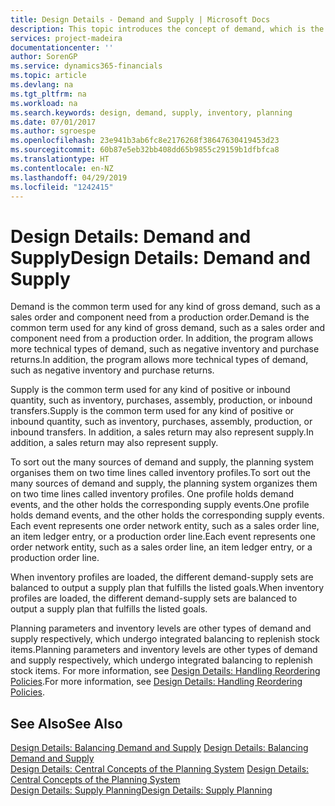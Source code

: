 ```yaml
---
title: Design Details - Demand and Supply | Microsoft Docs
description: This topic introduces the concept of demand, which is the common term used for any kind of gross demand, such as a sales order and component need from a production order.
services: project-madeira
documentationcenter: ''
author: SorenGP
ms.service: dynamics365-financials
ms.topic: article
ms.devlang: na
ms.tgt_pltfrm: na
ms.workload: na
ms.search.keywords: design, demand, supply, inventory, planning
ms.date: 07/01/2017
ms.author: sgroespe
ms.openlocfilehash: 23e941b3ab6fc8e2176268f38647630419453d23
ms.sourcegitcommit: 60b87e5eb32bb408dd65b9855c29159b1dfbfca8
ms.translationtype: HT
ms.contentlocale: en-NZ
ms.lasthandoff: 04/29/2019
ms.locfileid: "1242415"
---
```

# <a name="design-details-demand-and-supply"></a><span data-ttu-id="93181-103">Design Details: Demand and Supply</span><span class="sxs-lookup"><span data-stu-id="93181-103">Design Details: Demand and Supply</span></span>
<span data-ttu-id="93181-104">Demand is the common term used for any kind of gross demand, such as a sales order and component need from a production order.</span><span class="sxs-lookup"><span data-stu-id="93181-104">Demand is the common term used for any kind of gross demand, such as a sales order and component need from a production order.</span></span> <span data-ttu-id="93181-105">In addition, the program allows more technical types of demand, such as negative inventory and purchase returns.</span><span class="sxs-lookup"><span data-stu-id="93181-105">In addition, the program allows more technical types of demand, such as negative inventory and purchase returns.</span></span>  
  
<span data-ttu-id="93181-106">Supply is the common term used for any kind of positive or inbound quantity, such as inventory, purchases, assembly, production, or inbound transfers.</span><span class="sxs-lookup"><span data-stu-id="93181-106">Supply is the common term used for any kind of positive or inbound quantity, such as inventory, purchases, assembly, production, or inbound transfers.</span></span> <span data-ttu-id="93181-107">In addition, a sales return may also represent supply.</span><span class="sxs-lookup"><span data-stu-id="93181-107">In addition, a sales return may also represent supply.</span></span>  
  
<span data-ttu-id="93181-108">To sort out the many sources of demand and supply, the planning system organises them on two time lines called inventory profiles.</span><span class="sxs-lookup"><span data-stu-id="93181-108">To sort out the many sources of demand and supply, the planning system organizes them on two time lines called inventory profiles.</span></span> <span data-ttu-id="93181-109">One profile holds demand events, and the other holds the corresponding supply events.</span><span class="sxs-lookup"><span data-stu-id="93181-109">One profile holds demand events, and the other holds the corresponding supply events.</span></span> <span data-ttu-id="93181-110">Each event represents one order network entity, such as a sales order line, an item ledger entry, or a production order line.</span><span class="sxs-lookup"><span data-stu-id="93181-110">Each event represents one order network entity, such as a sales order line, an item ledger entry, or a production order line.</span></span>  
  
<span data-ttu-id="93181-111">When inventory profiles are loaded, the different demand-supply sets are balanced to output a supply plan that fulfills the listed goals.</span><span class="sxs-lookup"><span data-stu-id="93181-111">When inventory profiles are loaded, the different demand-supply sets are balanced to output a supply plan that fulfills the listed goals.</span></span>  
  
<span data-ttu-id="93181-112">Planning parameters and inventory levels are other types of demand and supply respectively, which undergo integrated balancing to replenish stock items.</span><span class="sxs-lookup"><span data-stu-id="93181-112">Planning parameters and inventory levels are other types of demand and supply respectively, which undergo integrated balancing to replenish stock items.</span></span> <span data-ttu-id="93181-113">For more information, see [Design Details: Handling Reordering Policies](design-details-handling-reordering-policies.md).</span><span class="sxs-lookup"><span data-stu-id="93181-113">For more information, see [Design Details: Handling Reordering Policies](design-details-handling-reordering-policies.md).</span></span>  
  
## <a name="see-also"></a><span data-ttu-id="93181-114">See Also</span><span class="sxs-lookup"><span data-stu-id="93181-114">See Also</span></span>  
<span data-ttu-id="93181-115">[Design Details: Balancing Demand and Supply](design-details-balancing-demand-and-supply.md) </span><span class="sxs-lookup"><span data-stu-id="93181-115">[Design Details: Balancing Demand and Supply](design-details-balancing-demand-and-supply.md) </span></span>  
<span data-ttu-id="93181-116">[Design Details: Central Concepts of the Planning System](design-details-central-concepts-of-the-planning-system.md) </span><span class="sxs-lookup"><span data-stu-id="93181-116">[Design Details: Central Concepts of the Planning System](design-details-central-concepts-of-the-planning-system.md) </span></span>  
[<span data-ttu-id="93181-117">Design Details: Supply Planning</span><span class="sxs-lookup"><span data-stu-id="93181-117">Design Details: Supply Planning</span></span>](design-details-supply-planning.md)
